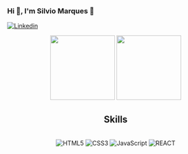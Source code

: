 ### Hi 👋, I'm Silvio Marques 👋 

[![Linkedin](	https://img.shields.io/badge/LinkedIn-0077B5?style=for-the-badge&logo=linkedin&logoColor=white)](https://www.linkedin.com/in/silviotecmarques/)

<div align="center">
  <img height="150em" src="https://github-readme-stats.vercel.app/api?username=silviotecmarques&show_icons=true&theme=radical&include_all_commits=true&count_private=true"/>
  <img  height="150em" src="https://github-readme-stats.vercel.app/api/top-langs/?username=silviotecmarques&layout=compact&langs_count=7&theme=radical"/
</div>

## Skills

<div style="display: inline_block"><br/>
    <img aling="center" alt="HTML5" src="https://img.shields.io/badge/HTML5-E34F26?style=for-the-badge&logo=html5&logoColor=white" />
    <img aling="center" alt="CSS3" src="https://img.shields.io/badge/CSS3-1572B6?style=for-the-badge&logo=css3&logoColor=white" />
    <img aling="center" alt="JavaScript" src="https://img.shields.io/badge/JavaScript-F7DF1E?style=for-the-badge&logo=javascript&logoColor=black" />
    <img aling="center" alt="REACT" src="https://img.shields.io/badge/React-20232A?style=for-the-badge&logo=react&logoColor=61DAFB" />
</div>
